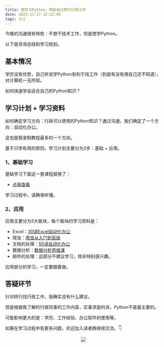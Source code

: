 ```yaml
---
title: 想学习Python，帮助自己转行行政工作
date: 2023-11-17 12:22:05
tags: 1v1
---
```


今晚的沟通很有特色：不想干技术工作，但是想学Python。

以下是咨询总结和学习规划。

## 基本情况

学历没有优势，自己听说学Python有利于找工作（到底有没有用自己还不知道），对计算机一无所知。

如何快速学会适合自己的Python知识？

## 学习计划 + 学习资料

如何确定学习方向：行政可以使用的Python知识？通过沟通，我们确定了一个方向：自动化办公。

这也是我录制教程最多的一个方向。

基于只学有用的原则，学习计划主要分为2步：基础 + 应用。


### 1、基础学习

基础学习下面这一套课程就够了：

- [点我查看](https://www.acfun.cn/v/ac20463077)

学习过程中，请确保听懂。

### 2、应用

应用主要分为5大板块，每个板块的学习资料是：

- Excel：[30讲Excel自动化办公](https://www.bilibili.com/video/BV1hk4y1C73S/?spm_id_from=333.999.0.0)
- 爬虫：[爬虫从入门到高级](https://www.bilibili.com/video/BV1y54y1y74F/?spm_id_from=333.999.0.0)
- 文档的处理：[50讲自动化办公](https://www.python-office.com/course/50-python-office.html)
- 数据分析：[数据分析思维课](http://gk.link/a/1193m)
- 邮件的处理：这部分不建议学习，除非特别感兴趣。

应用部分的学习，一定要跟着做。


## 答疑环节

针对转行找行政工作，我确实没有什么建议。

但是根据我了解的行政同事的工作内容，实事求是的讲，Python不是最主要的。

可能影响更大的是：学历、工作经验、办公软件的使用等。

如果在学习过程中有更多问题，欢迎加入读者群继续交流。👇

<!-- more -->
<p align="center" id='免费技术群'>
    <img src="https://cos.python-office.com/group%2Ffree-group.jpg"/>
    </a>   
</p>
